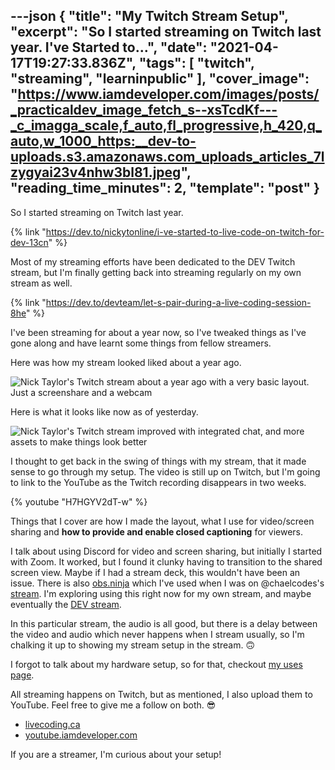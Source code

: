 ---json
{
  "title": "My Twitch Stream Setup",
  "excerpt": "So I started streaming on Twitch last year.                                         I've Started to...",
  "date": "2021-04-17T19:27:33.836Z",
  "tags": [
    "twitch",
    "streaming",
    "learninpublic"
  ],
  "cover_image": "https://www.iamdeveloper.com/images/posts/_practicaldev_image_fetch_s--xsTcdKf---_c_imagga_scale,f_auto,fl_progressive,h_420,q_auto,w_1000_https:__dev-to-uploads.s3.amazonaws.com_uploads_articles_7lzygyai23v4nhw3bl81.jpeg",
  "reading_time_minutes": 2,
  "template": "post"
}
---

So I started streaming on Twitch last year.

{% link "https://dev.to/nickytonline/i-ve-started-to-live-code-on-twitch-for-dev-13cn" %}

Most of my streaming efforts have been dedicated to the DEV Twitch stream, but I'm finally getting back into streaming regularly on my own stream as well.

{% link "https://dev.to/devteam/let-s-pair-during-a-live-coding-session-8he" %}

I've been streaming for about a year now, so I've tweaked things as I've gone along and have learnt some things from fellow streamers.

Here was how my stream looked liked about a year ago.

![Nick Taylor's Twitch stream about a year ago with a very basic layout. Just a screenshare and a webcam](https://www.iamdeveloper.com/images/posts/_uploads_articles_nzgad8wb78yytjs0de3n.png)

Here is what it looks like now as of yesterday. 

![Nick Taylor's Twitch stream improved with integrated chat, and more assets to make things look better](https://www.iamdeveloper.com/images/posts/_uploads_articles_56s9mufap1oia35udov1.png)

I thought to get back in the swing of things with my stream, that it made sense to go through my setup. The video is still up on Twitch, but I'm going to link to the YouTube as the Twitch recording disappears in two weeks.

{% youtube "H7HGYV2dT-w" %}

Things that I cover are how I made the layout, what I use for video/screen sharing and **how to provide and enable closed captioning** for viewers.

I talk about using Discord for video and screen sharing, but initially I started with Zoom. It worked, but I found it clunky having to transition to the shared screen view. Maybe if I had a stream deck, this wouldn't have been an issue. There is also [obs.ninja](https://obs.ninja) which I've used when I was on @chaelcodes's [stream](https://www.twitch.tv/chaelcodes). I'm exploring using this right now for my own stream, and maybe eventually the [DEV stream](https://www.twitch.tv/thepracticaldev).

In this particular stream, the audio is all good, but there is a delay between the video and audio which never happens when I stream usually, so I'm chalking it up to showing my stream setup in the stream. 🙃

I forgot to talk about my hardware setup, so for that, checkout [my uses page](https://iamdeveloper.com/uses).

All streaming happens on Twitch, but as mentioned, I also upload them to YouTube. Feel free to give me a follow on both. 😎

* [livecoding.ca](https://livecoding.ca)
* [youtube.iamdeveloper.com](https://youtube.iamdeveloper.com)

If you are a streamer, I'm curious about your setup!
